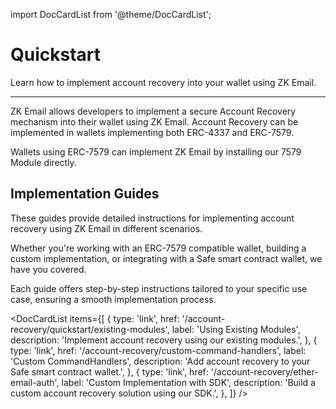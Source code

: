 import DocCardList from '@theme/DocCardList';

# Quickstart

<div style={{fontSize: '1.2em'}}>
Learn how to implement account recovery into your wallet using ZK Email.
</div>

---

ZK Email allows developers to implement a secure Account Recovery mechanism into their wallet using ZK Email. Account Recovery can be implemented in wallets implementing both ERC-4337 and ERC-7579.

Wallets using ERC-7579 can implement ZK Email by installing our 7579 Module directly.

## Implementation Guides

These guides provide detailed instructions for implementing account recovery using ZK Email in different scenarios.

Whether you're working with an ERC-7579 compatible wallet, building a custom implementation, or integrating with a Safe smart contract wallet, we have you covered.

Each guide offers step-by-step instructions tailored to your specific use case, ensuring a smooth implementation process.

<DocCardList 
  items={[
    {
      type: 'link',
      href: '/account-recovery/quickstart/existing-modules',
      label: 'Using Existing Modules',
      description: 'Implement account recovery using our existing modules.',
    },
    {
      type: 'link',
      href: '/account-recovery/custom-command-handlers',
      label: 'Custom CommandHandlers',
      description: 'Add account recovery to your Safe smart contract wallet.',
    },
    {
      type: 'link',
      href: '/account-recovery/ether-email-auth',
      label: 'Custom Implementation with SDK',
      description: 'Build a custom account recovery solution using our SDK.',
    },
  ]}
/>
